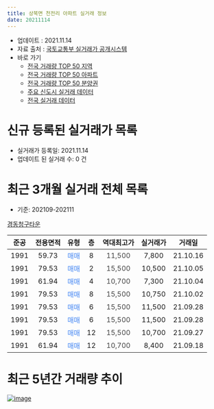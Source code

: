```yaml
---
title: 상북면 천전리 아파트 실거래 정보
date: 20211114
---
```


* 업데이트 : 2021.11.14
* 자료 출처 : [국토교통부 실거래가 공개시스템](http://rt.molit.go.kr)
* 바로 가기
    * [전국 거래량 TOP 50 지역](https://apt-info.github.io/apt-trade-info/tr)
    * [전국 거래량 TOP 50 아파트](https://apt-info.github.io/apt-trade-info/ta)
    * [전국 거래량 TOP 50 분양권](https://apt-info.github.io/apt-trade-info/tb)
    * [주요 신도시 실거래 데이터](https://apt-info.github.io/apt-trade-info/newtown)
    * [전국 실거래 데이터](https://apt-info.github.io/apt-trade-info/all)



<script async src="https://pagead2.googlesyndication.com/pagead/js/adsbygoogle.js"></script>
<!-- 기본광고 -->
<ins class="adsbygoogle"
     style="display:block"
     data-ad-client="ca-pub-1142216861245946"
     data-ad-slot="4805727019"
     data-ad-format="auto"
     data-full-width-responsive="true"></ins>
<script>
     (adsbygoogle = window.adsbygoogle || []).push({});
</script>


# 신규 등록된 실거래가 목록

* 실거래가 등록일: 2021.11.14
* 업데이트 된 실거래 수: 0 건




<script async src="https://pagead2.googlesyndication.com/pagead/js/adsbygoogle.js"></script>
<!-- 기본광고 -->
<ins class="adsbygoogle"
     style="display:block"
     data-ad-client="ca-pub-1142216861245946"
     data-ad-slot="4805727019"
     data-ad-format="auto"
     data-full-width-responsive="true"></ins>
<script>
     (adsbygoogle = window.adsbygoogle || []).push({});
</script>


# 최근 3개월 실거래 전체 목록
* 기준: 202109-202111


[경동청구타운](https://search.naver.com/search.naver?query=%EA%B2%BD%EB%8F%99%EC%B2%AD%EA%B5%AC%ED%83%80%EC%9A%B4)

|준공|전용면적|유형|층|역대최고가|실거래가|거래일|
|:---:|:---:|:---:|:---:|:---:|:---:|:---:|
|1991|59.73|<span style="color:#4285F3">매매</span>|8|<span style="color:#444444">11,500</span>|7,800|21.10.16|
|1991|79.53|<span style="color:#4285F3">매매</span>|2|<span style="color:#444444">15,500</span>|10,500|21.10.05|
|1991|61.94|<span style="color:#4285F3">매매</span>|4|<span style="color:#444444">10,700</span>|7,300|21.10.04|
|1991|79.53|<span style="color:#4285F3">매매</span>|8|<span style="color:#444444">15,500</span>|10,750|21.10.02|
|1991|79.53|<span style="color:#4285F3">매매</span>|6|<span style="color:#444444">15,500</span>|11,500|21.09.28|
|1991|79.53|<span style="color:#4285F3">매매</span>|6|<span style="color:#444444">15,500</span>|11,500|21.09.28|
|1991|79.53|<span style="color:#4285F3">매매</span>|12|<span style="color:#444444">15,500</span>|10,700|21.09.27|
|1991|61.94|<span style="color:#4285F3">매매</span>|12|<span style="color:#444444">10,700</span>|8,400|21.09.18|



<script async src="https://pagead2.googlesyndication.com/pagead/js/adsbygoogle.js"></script>
<!-- 기본광고 -->
<ins class="adsbygoogle"
     style="display:block"
     data-ad-client="ca-pub-1142216861245946"
     data-ad-slot="4805727019"
     data-ad-format="auto"
     data-full-width-responsive="true"></ins>
<script>
     (adsbygoogle = window.adsbygoogle || []).push({});
</script>


# 최근 5년간 거래량 추이


<div style="width:100%;">
    <canvas id="deal_progress" height="200"></canvas>
</div>

<script>
new Chart(document.getElementById("deal_progress"), {
    type: 'line',
    data: {
        labels: ['16.01','16.02','16.03','16.04','16.05','16.06','16.07','16.08','16.09','16.11','16.12','17.01','17.02','17.03','17.04','17.05','17.06','17.07','17.08','17.09','17.10','17.11','17.12','18.01','18.02','18.03','18.04','18.05','18.06','18.07','18.08','18.09','18.10','18.11','18.12','19.02','19.03','19.04','19.05','19.06','19.07','19.08','19.09','19.10','19.11','19.12','20.01','20.02','20.03','20.04','20.05','20.06','20.07','20.08','20.09','20.10','20.11','20.12','21.01','21.02','21.03','21.04','21.05','21.06','21.07','21.08','21.09','21.10'],
        datasets: [{
            label: '매매/분양권',
            data: [2,8,3,3,4,3,5,3,3,2,2,2,1,4,2,4,2,1,1,2,2,2,1,1,2,3,1,3,2,1,2,3,0,0,1,2,1,2,2,1,1,3,3,2,0,2,1,1,1,0,4,4,1,5,3,1,4,0,2,1,4,2,3,1,4,6,4,4],
            borderColor: "rgba(66, 133, 243, 1)",
            backgroundColor: "rgba(66, 133, 243, 0.05)",
            borderWidth: 1,
            pointRadius: 0,
            fill: false,
            lineTension: 0
        },{
            label: '전/월세',
            data: [3,1,1,3,2,2,2,3,0,0,2,1,2,1,2,4,1,1,0,1,1,1,4,0,1,0,2,1,2,0,1,0,1,1,1,0,3,2,1,1,0,1,2,0,1,3,0,1,4,1,3,1,1,2,0,1,0,1,1,0,1,1,0,1,0,1,0,0],
            borderColor: "rgba(255, 90, 0, 1)",
            backgroundColor: "rgba(255, 90, 0, 0.05)",
            borderWidth: 1,
            pointRadius: 0,
            fill: false,
            lineTension: 0
        },{
            label: '합계',
            data: [5,9,4,6,6,5,7,6,3,2,4,3,3,5,4,8,3,2,1,3,3,3,5,1,3,3,3,4,4,1,3,3,1,1,2,2,4,4,3,2,1,4,5,2,1,5,1,2,5,1,7,5,2,7,3,2,4,1,3,1,5,3,3,2,4,7,4,4],
            borderColor: "rgba(0, 0, 0, 1)",
            backgroundColor: "rgba(0, 0, 0, 0.03)",
            borderWidth: 0.1,
            pointRadius: 0,
            fill: true,
            lineTension: 0
        }
        ]
    },
    options: {
        responsive: true,
        title: {
            display: false
        },
        tooltips: {
            mode: 'index',
            intersect: false
        },
        hover: {
            mode: 'nearest',
            intersect: true
        },
        scales: {
            xAxes: [{
                display: true,
                scaleLabel: {
                    display: true,
                    labelString: '년/월'
                }
            }],
            yAxes: [{
                display: true,
                ticks: {
                    suggestedMin: 0,
                },
                scaleLabel: {
                    display: true,
                    labelString: '실거래 수'
                }
            }]
        }
    }
});

</script>


[![image](https://apt-info.github.io/images/2020-01-03-apt-trade-info/1024x500.png)](https://play.google.com/store/apps/details?id=com.aptinfo.apttradeinfo)

